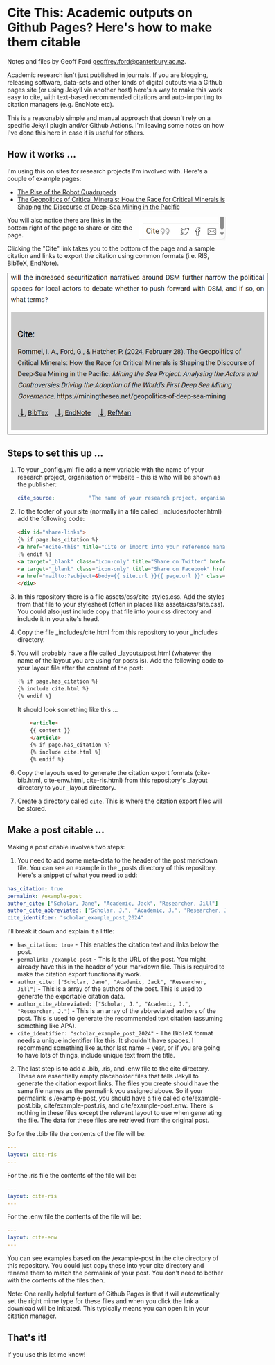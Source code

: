 # Cite This: Academic outputs on Github Pages? Here's how to make them citable

Notes and files by Geoff Ford [geoffrey.ford@canterbury.ac.nz](mailto:geoffrey.ford@canterbury.ac.nz).

Academic research isn't just published in journals. If you are blogging, releasing software, data-sets and other kinds of digital outputs via a Github pages site (or using Jekyll via another host) here's a way to make this work easy to cite, with text-based recommended citations and auto-importing to citation managers (e.g. EndNote etc).

This is a reasonably simple and manual approach that doesn't rely on a specific Jekyll plugin and/or Github Actions. I'm leaving some notes on how I've done this here in case it is useful for others. 

## How it works ...

I'm using this on sites for research projects I'm involved with. Here's a couple of example pages:

* [The Rise of the Robot Quadrupeds](https://mappinglaws.net/rise-robot-quadrupeds.html)
* [The Geopolitics of Critical Minerals: How the Race for Critical Minerals is Shaping the Discourse of Deep-Sea Mining in the Pacific](https://miningthesea.net/geopolitics-of-deep-sea-mining)

<img src="screenshot-widget.png" alt="Example of a page with a citation" width="200" align="right" style="">You will also notice there are links in the bottom right of the page to share or cite the page.

Clicking the "Cite" link takes you to the bottom of the page and a sample citation and links to export the citation using common formats (i.e. RIS, BibTeX, EndNote).

<img alt="Example of a page with a citation" src="screenshot-example.png" style="display:block;max-width:600px;border:1px solid gray;margin:0 auto;">

## Steps to set this up ...

1. To your _config.yml file add a new variable with the name of your research project, organisation or website - this is who will be shown as the publisher:
    
    ```yaml
    cite_source:	       "The name of your research project, organisation or website (used for the publisher)"

2. To the footer of your site (normally in a file called _includes/footer.html) add the following code:

    ```html
    <div id="share-links">
    {% if page.has_citation %}
    <a href="#cite-this" title="Cite or import into your reference manager" id="cite-link">Cite</a>
    {% endif %}
    <a target="_blank" class="icon-only" title="Share on Twitter" href="https://twitter.com/intent/tweet?url={{ site.url }}{{ page.url }}" id="tweet-link"><span>Share on Twitter</span></a>
    <a target="_blank" class="icon-only" title="Share on Facebook" href="https://www.facebook.com/sharer/sharer.php?u={{ site.url }}{{ page.url }}" id="fb-link"><span>Share on Facebook</span></a>
    <a href="mailto:?subject=&body={{ site.url }}{{ page.url }}" class="icon-only" title="Share by email" id="email-link"><span>Share by email</span></a>
    </div>
    ``` 

3. In this repository there is a file assets/css/cite-styles.css. Add the styles from that file to your stylesheet (often in places like assets/css/site.css). You could also just include copy that file into your css directory and include it in your site's head.

4. Copy the file _includes/cite.html from this repository to your _includes directory. 

5. You will probably have a file called _layouts/post.html (whatever the name of the layout you are using for posts is). Add the following code to your layout file after the content of the post:

    ```html
    {% if page.has_citation %}
    {% include cite.html %}
    {% endif %}
    ```

    It should look something like this ...
    
    ```html
        <article>
        {{ content }}
        </article>
        {% if page.has_citation %}
        {% include cite.html %}
        {% endif %}
    ```

6. Copy the layouts used to generate the citation export formats (cite-bib.html, cite-enw.html, cite-ris.html) from this repository's _layout directory to your _layout directory.

7. Create a directory called `cite`. This is where the citation export files will be stored.

## Make a post citable ...

Making a post citable involves two steps:

1. You need to add some meta-data to the header of the post markdown file. You can see an example in the _posts directory of this repository. Here's a snippet of what you need to add:

```yaml
has_citation: true
permalink: /example-post
author_cite: ["Scholar, Jane", "Academic, Jack", "Researcher, Jill"]
author_cite_abbreviated: ["Scholar, J.", "Academic, J.", "Researcher, J."]
cite_identifier: "scholar_example_post_2024"
```

I'll break it down and explain it a little:

* `has_citation: true` - This enables the citation text and ilnks below the post.
* `permalink: /example-post` - This is the URL of the post. You might already have this in the header of your markdown file. This is required to make the citation export functionality work.
* `author_cite: ["Scholar, Jane", "Academic, Jack", "Researcher, Jill"]` - This is a array of the authors of the post. This is used to generate the exportable citation data.
* `author_cite_abbreviated: ["Scholar, J.", "Academic, J.", "Researcher, J."]` - This is an array of the abbreviated authors of the post. This is used to generate the recommended text citation (assuming something like APA).
* `cite_identifier: "scholar_example_post_2024"` - The BibTeX format needs a unique indentifier like this. It shouldn't have spaces. I recommend something like author last name + year, or if you are going to have lots of things, include unique text from the title.

2. The last step is to add a .bib, .ris, and .enw file to the cite directory. These are essentially empty placeholder files that tells Jekyll to generate the citation export links. The files you create should have the same file names as the permalink you assigned above. So if your permalink is /example-post, you should have a file called cite/example-post.bib, cite/example-post.ris, and cite/example-post.enw. There is nothing in these files except the relevant layout to use when generating the file. The data for these files are retrieved from the original post. 

So for the .bib file the contents of the file will be:

```yaml 
---
layout: cite-ris
---
```

For the .ris file the contents of the file will be:

```yaml 
---
layout: cite-ris
---
```

For the .enw file the contents of the file will be:

```yaml 
---
layout: cite-enw
---
```

You can see examples based on the /example-post in the cite directory of this repository. You could just copy these into your cite directory and rename them to match the permalink of your post. You don't need to bother with the contents of the files then.

Note: One really helpful feature of Github Pages is that it will automatically set the right mime type for these files and when you click the link a download will be initiated. This typically means you can open it in your citation manager.

## That's it!

If you use this let me know!
